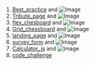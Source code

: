 1. [Best_practice](/Assignement1/index.html) and ![Image](src)
2. [Tribute_page](/Tribute_page/index.html) and ![Image](src)
3. [flex_chesboard](/Chess_board/index.html) and ![Image](src)
4. [Grid_chessboard](/Grid-chessboard/index.html) and ![Image](src)
5. [landing_page](/landing_page/index.html) and ![Image](src)
6. [survey_form](/survey_form/index.html) and ![Image](src)
7. [Calculator_js](/calculator/index.html) and ![Image](src)
8. [code_challenge](https://jsfiddle.net/kyh8e351/7/)